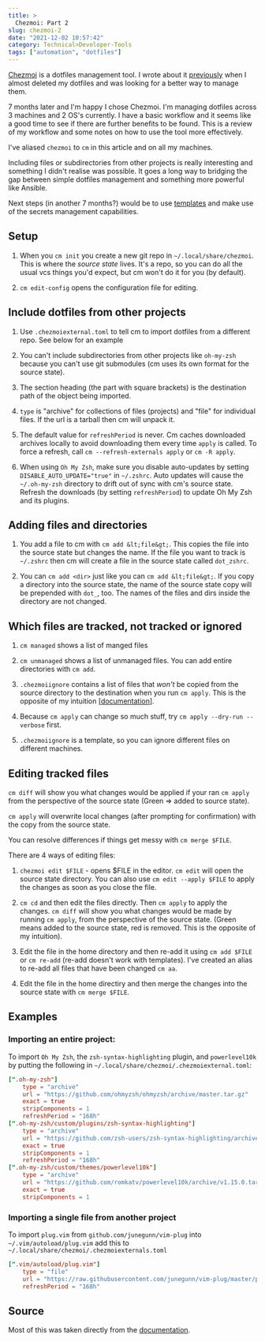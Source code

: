 ```yaml
---
title: >
  Chezmoi: Part 2
slug: chezmoi-2
date: "2021-12-02 10:57:42"
category: Technical>Developer-Tools
tags: ["automation", "dotfiles"]
---
```


[Chezmoi](https://www.chezmoi.io) is a dotfiles management tool. I wrote about
it [previously](chezmoi) when I almost deleted my
dotfiles and was looking for a better way to manage them.

7 months later and I'm happy I chose Chezmoi. I'm managing dotfiles across 3
machines and 2 OS's currently. I have a basic workflow and it seems like a good
time to see if there are further benefits to be found. This is a review of my
workflow and some notes on how to use the tool more effectively.

I've aliased `chezmoi` to `cm` in this article and on all my machines.

Including files or subdirectories from other projects is really interesting and
something I didn't realise was possible. It goes a long way to bridging the gap
between simple dotfiles management and something more powerful like Ansible.

Next steps (in another 7 months?) would be to use [templates](https://www.chezmoi.io/docs/how-to/#use-templates) and make use of
the secrets management capabilities.

## Setup

1.  When you `cm init` you create a new git repo in `~/.local/share/chezmoi`.
    This is where the _source state_ lives. It's a repo, so you can do all the
    usual vcs things you'd expect, but cm won't do it for you (by default).

1.  `cm edit-config` opens the configuration file for editing.

## Include dotfiles from other projects

1.  Use `.chezmoiexternal.toml` to tell cm to import dotfiles from a different
    repo. See below for an example

1.  You can't include subdirectories from other projects like `oh-my-zsh`
    because you can't use git submodules (cm uses its own format for the source
    state).

1.  The section heading (the part with square brackets) is the destination path
    of the object being imported.

1.  `type` is "archive" for collections of files (projects) and "file" for
    individual files. If the url is a tarball then cm will unpack it.

1.  The default value for `refreshPeriod` is never. Cm caches downloaded archives locally to
    avoid downloading them every time `apply` is called. To force a refresh, call
    `cm --refresh-externals apply` or `cm -R apply`.

1.  When using `Oh My Zsh`, make sure you disable auto-updates by setting
    `DISABLE_AUTO_UPDATE="true"` in `~/.zshrc`. Auto updates will cause the
    `~/.oh-my-zsh` directory to drift out of sync with cm's source state.
    Refresh the downloads (by setting `refreshPeriod`) to update Oh My Zsh and
    its plugins.

## Adding files and directories

1.  You add a file to cm with `cm add &lt;file&gt;`. This copies the file
    into the source state but changes the name. If the file you want to track is
    `~/.zshrc` then cm will create a file in the source state called
    `dot_zshrc`.

1.  You can `cm add <dir>` just like you can `cm add &lt;file&gt;`. If you copy a
    directory into the source state, the name of the source state copy will be
    prepended with `dot_`, too. The names of the files and dirs inside the
    directory are not changed.

## Which files are tracked, not tracked or ignored

1.  `cm managed` shows a list of manged files

1.  `cm unmanaged` shows a list of unmanaged files. You can add entire
    directories with `cm add`.

1.  `.chezmoiignore` contains a list of files that _won't_ be copied from the
    source directory to the destination when you run `cm apply`. This is the
    opposite of my intuition [[documentation](https://www.chezmoi.io/docs/reference/#chezmoiignore)].

1.  Because `cm apply` can change so much stuff, try `cm apply --dry-run --verbose` first.

1.  `.chezmoiignore` is a template, so you can ignore different files on
    different machines.

## Editing tracked files

`cm diff` will show you what changes would be applied if your ran `cm apply`
from the perspective of the source state (Green ⇒ added to source state).

`cm apply` will overwrite local changes (after prompting for confirmation) with
the copy from the source state.

You can resolve differences if things get messy with `cm merge $FILE`.

There are 4 ways of editing files:

1.  `chezmoi edit $FILE` - opens \$FILE in the editor. `cm edit` will open the
    source state directory. You can also use `cm edit --apply $FILE` to apply
    the changes as soon as you close the file.

1.  `cm cd` and then edit the files directly. Then `cm apply` to apply the
    changes. `cm diff` will show you what changes would be made by running `cm apply`, from the perspective of the source state. (Green means added to the
    source state, red is removed. This is the opposite of my intuition).

1.  Edit the file in the home directory and then re-add it using `cm add $FILE`
    or `cm re-add` (re-add doesn't work with templates). I've created an alias
    to re-add all files that have been changed `cm aa`.

1.  Edit the file in the home directiry and then merge the changes into the
    source state with `cm merge $FILE`.

## Examples

### Importing an entire project:

To import `Oh My Zsh`, the `zsh-syntax-highlighting` plugin, and `powerlevel10k` by putting the following in `~/.local/share/chezmoi/.chezmoiexternal.toml`:

```toml
[".oh-my-zsh"]
    type = "archive"
    url = "https://github.com/ohmyzsh/ohmyzsh/archive/master.tar.gz"
    exact = true
    stripComponents = 1
    refreshPeriod = "168h"
[".oh-my-zsh/custom/plugins/zsh-syntax-highlighting"]
    type = "archive"
    url = "https://github.com/zsh-users/zsh-syntax-highlighting/archive/master.tar.gz"
    exact = true
    stripComponents = 1
    refreshPeriod = "168h"
[".oh-my-zsh/custom/themes/powerlevel10k"]
    type = "archive"
    url = "https://github.com/romkatv/powerlevel10k/archive/v1.15.0.tar.gz"
    exact = true
    stripComponents = 1
```

### Importing a single file from another project

To import `plug.vim` from `github.com/junegunn/vim-plug` into `~/.vim/autoload/plug.vim` add this to
`~/.local/share/chezmoi/.chezmoiexternals.toml`

```toml
[".vim/autoload/plug.vim"]
    type = "file"
    url = "https://raw.githubusercontent.com/junegunn/vim-plug/master/plug.vim"
    refreshPeriod = "168h"
```

## Source

Most of this was taken directly from the [documentation](https://www.chezmoi.io/docs/how-to/).
